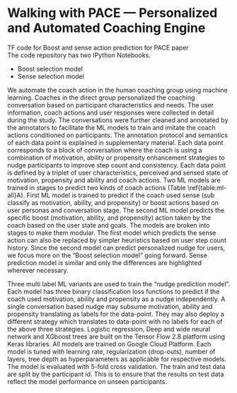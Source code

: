 # Walking with PACE — Personalized and Automated Coaching Engine
TF code for Boost and sense action prediction for PACE paper  
The code repository has two IPython Notebooks. 
* Boost selection model 
* Sense selection model 

We automate the coach action in the human coaching group using machine learning. Coaches in the direct group personalized the coaching conversation based on participant characteristics and needs. The user information, coach actions and user responses were collected in detail during the study. The conversations were further cleaned and annotated by the annotators to facilitate the ML models to train and imitate the coach actions conditioned on participants. The annotation protocol and semantics of each data point is explained in supplementary material. Each data point corresponds to a block of conversation where the coach is using a combination of motivation, ability or propensity enhancement strategies to nudge participants to improve step count and consistency. Each data point is defined by a triplet of user characteristics, perceived and sensed state of motivation, propensity and ability and coach actions. Two ML models are trained in stages to predict two kinds of coach actions (Table \ref{table:ml-all}A). First ML model is trained to predict if the coach used sense (sub classify as motivation, ability, and propensity) or boost actions based on user personas and conversation stage. The second ML model predicts the specific boost (motivation, ability, and propensity) action taken by the coach based on the user state and goals. The models are broken into stages to make them modular. The first model which predicts the sense action can also be replaced by simpler heuristics based on user step count history. Since the second model can predict personalized nudge for users, we focus more on the “Boost selection model” going forward. Sense prediction model is similar and only the differences are highlighted wherever necessary. 

Three multi label ML variants are used to train the “nudge prediction model”. Each model has three binary classification loss functions to predict if the coach used motivation, ability and propensity as a nudge independently. A single conversation based nudge may subsume motivation, ability and propensity translating as labels for the data-point. They may also deploy a different strategy which translates to data-point with no labels for each of the above three strategies. Logistic regression, Deep and wide neural network and XGboost trees are built on the Tensor Flow 2.8 platform using Keras libraries. All models are trained on Google Cloud Platform. Each model is tuned with learning rate, regularization (drop-outs), number of layers, tree depth as hyperparameters as applicable for respective models. The model is evaluated with 5-fold cross validation. The train and test data are split by the participant id. This is to ensure that the results on test data reflect the model performance on unseen participants. 


